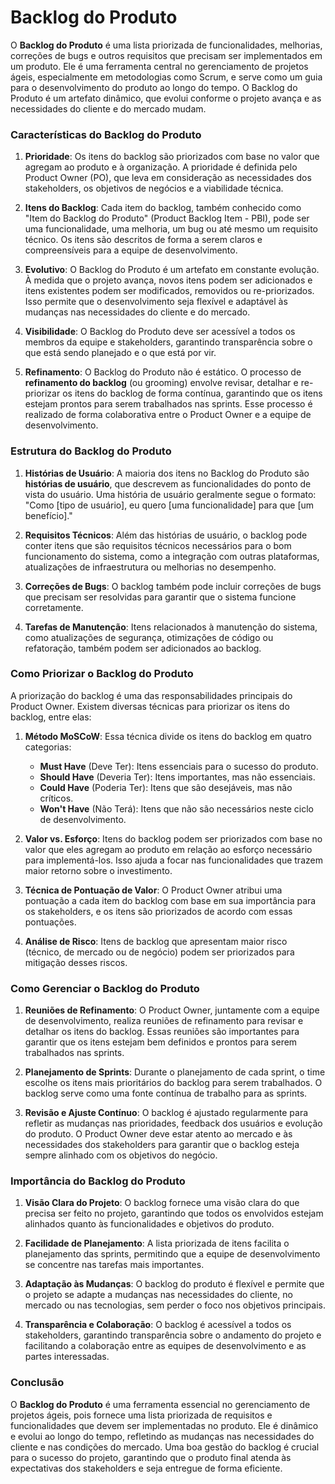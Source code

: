 # Backlog do Produto

O **Backlog do Produto** é uma lista priorizada de funcionalidades, melhorias, correções de bugs e outros requisitos que precisam ser implementados em um produto. Ele é uma ferramenta central no gerenciamento de projetos ágeis, especialmente em metodologias como Scrum, e serve como um guia para o desenvolvimento do produto ao longo do tempo. O Backlog do Produto é um artefato dinâmico, que evolui conforme o projeto avança e as necessidades do cliente e do mercado mudam.

### Características do Backlog do Produto

1. **Prioridade**: Os itens do backlog são priorizados com base no valor que agregam ao produto e à organização. A prioridade é definida pelo Product Owner (PO), que leva em consideração as necessidades dos stakeholders, os objetivos de negócios e a viabilidade técnica.

2. **Itens do Backlog**: Cada item do backlog, também conhecido como "Item do Backlog do Produto" (Product Backlog Item - PBI), pode ser uma funcionalidade, uma melhoria, um bug ou até mesmo um requisito técnico. Os itens são descritos de forma a serem claros e compreensíveis para a equipe de desenvolvimento.

3. **Evolutivo**: O Backlog do Produto é um artefato em constante evolução. À medida que o projeto avança, novos itens podem ser adicionados e itens existentes podem ser modificados, removidos ou re-priorizados. Isso permite que o desenvolvimento seja flexível e adaptável às mudanças nas necessidades do cliente e do mercado.

4. **Visibilidade**: O Backlog do Produto deve ser acessível a todos os membros da equipe e stakeholders, garantindo transparência sobre o que está sendo planejado e o que está por vir.

5. **Refinamento**: O Backlog do Produto não é estático. O processo de **refinamento do backlog** (ou grooming) envolve revisar, detalhar e re-priorizar os itens do backlog de forma contínua, garantindo que os itens estejam prontos para serem trabalhados nas sprints. Esse processo é realizado de forma colaborativa entre o Product Owner e a equipe de desenvolvimento.

### Estrutura do Backlog do Produto

1. **Histórias de Usuário**: A maioria dos itens no Backlog do Produto são **histórias de usuário**, que descrevem as funcionalidades do ponto de vista do usuário. Uma história de usuário geralmente segue o formato: "Como [tipo de usuário], eu quero [uma funcionalidade] para que [um benefício]."

2. **Requisitos Técnicos**: Além das histórias de usuário, o backlog pode conter itens que são requisitos técnicos necessários para o bom funcionamento do sistema, como a integração com outras plataformas, atualizações de infraestrutura ou melhorias no desempenho.

3. **Correções de Bugs**: O backlog também pode incluir correções de bugs que precisam ser resolvidas para garantir que o sistema funcione corretamente.

4. **Tarefas de Manutenção**: Itens relacionados à manutenção do sistema, como atualizações de segurança, otimizações de código ou refatoração, também podem ser adicionados ao backlog.

### Como Priorizar o Backlog do Produto

A priorização do backlog é uma das responsabilidades principais do Product Owner. Existem diversas técnicas para priorizar os itens do backlog, entre elas:

1. **Método MoSCoW**: Essa técnica divide os itens do backlog em quatro categorias:
   - **Must Have** (Deve Ter): Itens essenciais para o sucesso do produto.
   - **Should Have** (Deveria Ter): Itens importantes, mas não essenciais.
   - **Could Have** (Poderia Ter): Itens que são desejáveis, mas não críticos.
   - **Won't Have** (Não Terá): Itens que não são necessários neste ciclo de desenvolvimento.

2. **Valor vs. Esforço**: Itens do backlog podem ser priorizados com base no valor que eles agregam ao produto em relação ao esforço necessário para implementá-los. Isso ajuda a focar nas funcionalidades que trazem maior retorno sobre o investimento.

3. **Técnica de Pontuação de Valor**: O Product Owner atribui uma pontuação a cada item do backlog com base em sua importância para os stakeholders, e os itens são priorizados de acordo com essas pontuações.

4. **Análise de Risco**: Itens de backlog que apresentam maior risco (técnico, de mercado ou de negócio) podem ser priorizados para mitigação desses riscos.

### Como Gerenciar o Backlog do Produto

1. **Reuniões de Refinamento**: O Product Owner, juntamente com a equipe de desenvolvimento, realiza reuniões de refinamento para revisar e detalhar os itens do backlog. Essas reuniões são importantes para garantir que os itens estejam bem definidos e prontos para serem trabalhados nas sprints.

2. **Planejamento de Sprints**: Durante o planejamento de cada sprint, o time escolhe os itens mais prioritários do backlog para serem trabalhados. O backlog serve como uma fonte contínua de trabalho para as sprints.

3. **Revisão e Ajuste Contínuo**: O backlog é ajustado regularmente para refletir as mudanças nas prioridades, feedback dos usuários e evolução do produto. O Product Owner deve estar atento ao mercado e às necessidades dos stakeholders para garantir que o backlog esteja sempre alinhado com os objetivos do negócio.

### Importância do Backlog do Produto

1. **Visão Clara do Projeto**: O backlog fornece uma visão clara do que precisa ser feito no projeto, garantindo que todos os envolvidos estejam alinhados quanto às funcionalidades e objetivos do produto.

2. **Facilidade de Planejamento**: A lista priorizada de itens facilita o planejamento das sprints, permitindo que a equipe de desenvolvimento se concentre nas tarefas mais importantes.

3. **Adaptação às Mudanças**: O backlog do produto é flexível e permite que o projeto se adapte a mudanças nas necessidades do cliente, no mercado ou nas tecnologias, sem perder o foco nos objetivos principais.

4. **Transparência e Colaboração**: O backlog é acessível a todos os stakeholders, garantindo transparência sobre o andamento do projeto e facilitando a colaboração entre as equipes de desenvolvimento e as partes interessadas.

### Conclusão

O **Backlog do Produto** é uma ferramenta essencial no gerenciamento de projetos ágeis, pois fornece uma lista priorizada de requisitos e funcionalidades que devem ser implementadas no produto. Ele é dinâmico e evolui ao longo do tempo, refletindo as mudanças nas necessidades do cliente e nas condições do mercado. Uma boa gestão do backlog é crucial para o sucesso do projeto, garantindo que o produto final atenda às expectativas dos stakeholders e seja entregue de forma eficiente.
